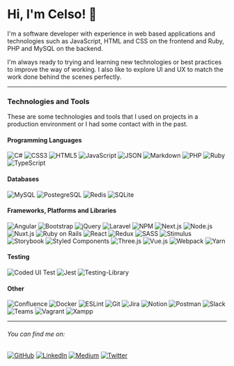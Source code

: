 # Hi, I'm Celso! 🤖

I'm a software developer with experience in web based applications and technologies such as JavaScript, HTML and CSS on the frontend and Ruby, PHP and MySQL on the backend.

I'm always ready to trying and learning new technologies or best practices to improve the way of working. I also like to explore UI and UX to match the work done behind the scenes perfectly.

---

### Technologies and Tools

These are some technologies and tools that I used on projects in a production environment or I had some contact with in the past.

#### Programming Languages

![C#](https://img.shields.io/badge/c%23-%23239120.svg?style=for-the-badge&logo=c-sharp&logoColor=white)
![CSS3](https://img.shields.io/badge/css3-1572B6?style=for-the-badge&logo=css3&logoColor=white)
![HTML5](https://img.shields.io/badge/html5-E34F26?style=for-the-badge&logo=html5&logoColor=white)
![JavaScript](https://img.shields.io/badge/javascript-%23323330.svg?style=for-the-badge&logo=javascript&logoColor=%23F7DF1E)
![JSON](https://img.shields.io/badge/json-5E5C5C?style=for-the-badge&logo=json&logoColor=white)
![Markdown](https://img.shields.io/badge/markdown-%23000000.svg?style=for-the-badge&logo=markdown&logoColor=white)
![PHP](https://img.shields.io/badge/php-777BB4?style=for-the-badge&logo=php&logoColor=white)
![Ruby](https://img.shields.io/badge/ruby-CC342D?style=for-the-badge&logo=ruby&logoColor=white)
![TypeScript](https://img.shields.io/badge/typescript-007ACC?style=for-the-badge&logo=typescript&logoColor=white)

#### Databases

![MySQL](https://img.shields.io/badge/mysql-00000F?style=for-the-badge&logo=mysql&logoColor=white)
![PostegreSQL](https://img.shields.io/badge/postgresql-316192?style=for-the-badge&logo=postgresql&logoColor=white)
![Redis](https://img.shields.io/badge/redis-%23DD0031.svg?&style=for-the-badge&logo=redis&logoColor=white)
![SQLite](https://img.shields.io/badge/sqlite-%2307405e.svg?style=for-the-badge&logo=sqlite&logoColor=white)

#### Frameworks, Platforms and Libraries

![Angular](https://img.shields.io/badge/angular-%23DD0031.svg?style=for-the-badge&logo=angular&logoColor=white)
![Bootstrap](https://img.shields.io/badge/bootstrap-%23563D7C.svg?style=for-the-badge&logo=bootstrap&logoColor=white)
![jQuery](https://img.shields.io/badge/jquery-%230769AD.svg?style=for-the-badge&logo=jquery&logoColor=white)
![Laravel](https://img.shields.io/badge/laravel-%23FF2D20.svg?style=for-the-badge&logo=laravel&logoColor=white)
![NPM](https://img.shields.io/badge/NPM-%23000000.svg?style=for-the-badge&logo=npm&logoColor=white)
![Next.js](https://img.shields.io/badge/next.js-black?style=for-the-badge&logo=next.js&logoColor=white)
![Node.js](https://img.shields.io/badge/node.js-6DA55F?style=for-the-badge&logo=node.js&logoColor=white)
![Nuxt.js](https://img.shields.io/badge/Nuxt.js-00C58E?style=for-the-badge&logo=nuxt.js&logoColor=white)
![Ruby on Rails](https://img.shields.io/badge/ruby_on_rails-%23CC0000.svg?style=for-the-badge&logo=ruby-on-rails&logoColor=white)
![React](https://img.shields.io/badge/react-%2320232a.svg?style=for-the-badge&logo=react&logoColor=%2361DAFB)
![Redux](https://img.shields.io/badge/redux-%23593d88.svg?style=for-the-badge&logo=redux&logoColor=white)
![SASS](https://img.shields.io/badge/SASS-hotpink.svg?style=for-the-badge&logo=SASS&logoColor=white)
![Stimulus](https://img.shields.io/badge/stimulus-000000?style=for-the-badge&logo=stimulus&logoColor=77e8b9)
![Storybook](https://img.shields.io/badge/storybook-FF4785?style=for-the-badge&logo=storybook&logoColor=white)
![Styled Components](https://img.shields.io/badge/styled--components-DB7093?style=for-the-badge&logo=styled-components&logoColor=white)
![Three.js](https://img.shields.io/badge/three.js-black?style=for-the-badge&logo=three.js&logoColor=white)
![Vue.js](https://img.shields.io/badge/vue.js-%2335495e.svg?style=for-the-badge&logo=vuedotjs&logoColor=%234FC08D)
![Webpack](https://img.shields.io/badge/webpack-%238DD6F9.svg?style=for-the-badge&logo=webpack&logoColor=black)
![Yarn](https://img.shields.io/badge/yarn-%232C8EBB.svg?style=for-the-badge&logo=yarn&logoColor=white)

#### Testing

![Coded UI Test](https://img.shields.io/badge/coded_ui_test-5C2D91.svg?style=for-the-badge&logo=visual-studio&logoColor=white)
![Jest](https://img.shields.io/badge/-jest-%23C21325?style=for-the-badge&logo=jest&logoColor=white)
![Testing-Library](https://img.shields.io/badge/-testing_library-%23E33332?style=for-the-badge&logo=testing-library&logoColor=white)

#### Other

![Confluence](https://img.shields.io/badge/confluence-%230A0FFF.svg?style=for-the-badge&logo=confluence&logoColor=white)
![Docker](https://img.shields.io/badge/docker-%230db7ed.svg?style=for-the-badge&logo=docker&logoColor=white)
![ESLint](https://img.shields.io/badge/eslint-4B3263?style=for-the-badge&logo=eslint&logoColor=white)
![Git](https://img.shields.io/badge/git-F05032?style=for-the-badge&logo=git&logoColor=white)
![Jira](https://img.shields.io/badge/jira-%230A0FFF.svg?style=for-the-badge&logo=jira&logoColor=white)
![Notion](https://img.shields.io/badge/notion-%23000000.svg?style=for-the-badge&logo=notion&logoColor=white)
![Postman](https://img.shields.io/badge/postman-FF6C37?style=for-the-badge&logo=postman&logoColor=white)
![Slack](https://img.shields.io/badge/slack-4A154B?style=for-the-badge&logo=slack&logoColor=white)
![Teams](https://img.shields.io/badge/teams-6264A7?style=for-the-badge&logo=microsoft-teams&logoColor=white)
![Vagrant](https://img.shields.io/badge/vagrant-%231563FF.svg?style=for-the-badge&logo=vagrant&logoColor=white)
![Xampp](https://img.shields.io/badge/xampp-F37623?style=for-the-badge&logo=xampp&logoColor=white)

---

###### You can find me on:

[![GitHub](https://img.shields.io/badge/GitHub-000000?style=for-the-badge&logo=GitHub&logoColor=white)](https://github.com/markcell)
[![LinkedIn](https://img.shields.io/badge/LinkedIn-0a66c2?style=for-the-badge&logo=LinkedIn&logoColor=white)](https://www.linkedin.com/in/celsomarques/)
[![Medium](https://img.shields.io/badge/Medium-000000?style=for-the-badge&logo=Medium&logoColor=white)](https://medium.com/@celsomarques)
[![Twitter](https://img.shields.io/badge/Twitter-379bf0?style=for-the-badge&logo=Twitter&logoColor=white)](https://twitter.com/celsovski)
